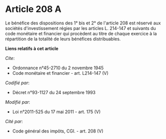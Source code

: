 # Article 208 A

Le bénéfice des dispositions des 1° bis et 2° de l'article 208 est réservé aux sociétés d'investissement régies par les
articles L. 214-147 et suivants du code monétaire et financier qui procèdent au titre de chaque exercice à la répartition de
la totalité de leurs bénéfices distribuables.

**Liens relatifs à cet article**

_Cite_:

  - Ordonnance n°45-2710 du 2 novembre 1945
  - Code monétaire et financier - art. L214-147 (V)

_Codifié par_:

  - Décret n°93-1127 du 24 septembre 1993

_Modifié par_:

  - Loi n°2011-525 du 17 mai 2011 - art. 175 (V)

_Cité par_:

  - Code général des impôts, CGI. - art. 208 (V)
